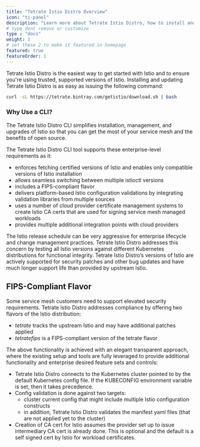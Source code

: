 ```yaml
---
title: "Tetrate Istio Distro Overview"
icon: "ti-panel"
description: "Learn more about Tetrate Istio Distro, how to install and manage the CLI"
# type dont remove or customize
type : "docs"
weight: 1
# set these 2 to make it featured in homepage
featured: true
featureOrder: 1
---
```


Tetrate Istio Distro is the easiest way to get started with Istio and to ensure you're using trusted, supported versions of Istio. Installing and updating Tetrate Istio Distro is as easy as issuing the following command:

```sh
curl -sL https://tetrate.bintray.com/getistio/download.sh | bash
```

### Why Use a CLI?

The Tetrate Istio Distro CLI simplifies installation, management, and upgrades of Istio so that you can get the most of your service mesh and the benefits of open source.

The Tetrate Istio Distro CLI tool supports these enterprise-level requirements as it:
- enforces fetching certified versions of Istio and enables only compatible versions of Istio installation
- allows seamless switching between multiple istioctl versions
- includes a FIPS-compliant flavor
- delivers platform-based Istio configuration validations by integrating validation libraries from multiple sources
- uses a number of cloud provider certificate management systems to create Istio CA certs that are used for signing service mesh managed workloads 
- provides multiple additional integration points with cloud providers

The Istio release schedule can be very aggressive for enterprise lifecycle and change management practices. Tetrate Istio Distro addresses this concern by testing all Istio versions against different Kubernetes distributions for functional integrity. Tetrate Istio Distro’s versions of Istio are actively supported for security patches and other bug updates and have much longer support life than provided by upstream Istio.

## FIPS-Compliant Flavor

Some service mesh customers need to support elevated security requirements. Tetrate Istio Distro addresses compliance by offering two flavors of the Istio distribution:
- *tetrate* tracks the upstream Istio and may have additional patches applied
- *tetratefips* is a FIPS-compliant version of the tetrate flavor

The above functionality is achieved with an elegant transparent approach, where the existing setup and tools are fully leveraged to provide additional functionality and enterprise desired feature sets and controls:
- Tetrate Istio Distro connects to the Kubernetes cluster pointed to by the default Kubernetes config file. If the KUBECONFIG environment variable is set, then it takes precedence.
- Config validation is done against two targets:
    - cluster current config that might include multiple Istio configuration constructs
    - in addition, Tetrate Istio Distro validates the manifest yaml files (that are not applied yet to the cluster)
- Creation of CA cert for Istio assumes the provider set up to issue intermediary CA cert is already done. This is optional and the default is a self signed cert by Istio for workload certificates.
